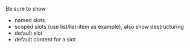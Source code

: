 Be sure to show
* named slots
* scoped slots (use list/list-item as example), also show destructuring
* default slot
* default content for a slot

